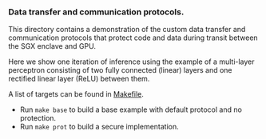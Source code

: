 ### Data transfer and communication protocols.

This directory contains a demonstration of the custom data transfer and communication protocols that protect code and data during transit between the SGX enclave and GPU.

Here we show one iteration of inference using the example of a multi-layer perceptron consisting of two fully connected (linear) layers and one rectified linear layer (ReLU) between them.

A list of targets can be found in [Makefile](Makefile).

* Run `make base` to build a base example with default protocol and no protection.
* Run `make prot` to build a secure implementation.
